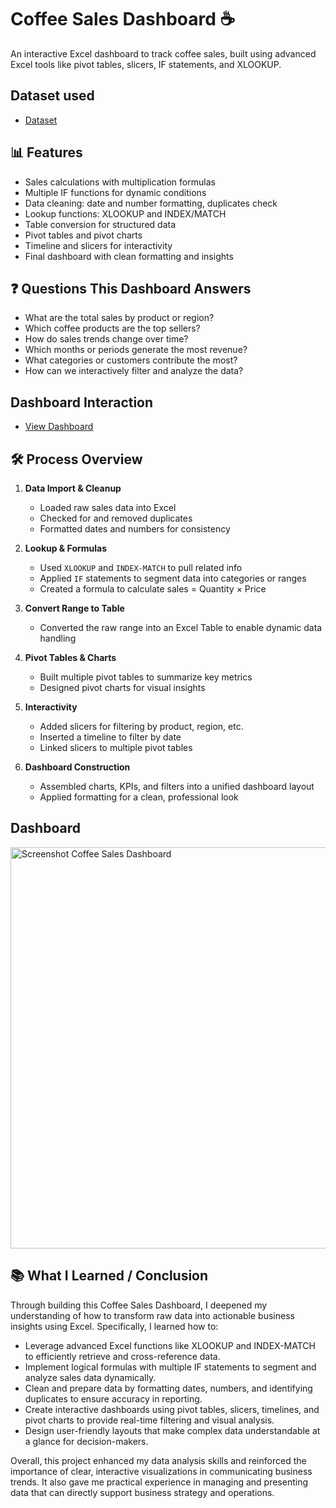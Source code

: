 # Coffee Sales Dashboard ☕

An interactive Excel dashboard to track coffee sales, built using advanced Excel tools like pivot tables, slicers, IF statements, and XLOOKUP.

## Dataset used
- <a href="https://github.com/codingchapa/Coffee-Sales-Dashboard/blob/main/coffeeOrdersData.xlsx"> Dataset</a>

## 📊 Features

- Sales calculations with multiplication formulas
- Multiple IF functions for dynamic conditions
- Data cleaning: date and number formatting, duplicates check
- Lookup functions: XLOOKUP and INDEX/MATCH
- Table conversion for structured data
- Pivot tables and pivot charts
- Timeline and slicers for interactivity
- Final dashboard with clean formatting and insights

## ❓ Questions This Dashboard Answers

- What are the total sales by product or region?
- Which coffee products are the top sellers?
- How do sales trends change over time?
- Which months or periods generate the most revenue?
- What categories or customers contribute the most?
- How can we interactively filter and analyze the data?

## Dashboard Interaction 
- <a href="https://github.com/codingchapa/Coffee-Sales-Dashboard/blob/main/coffeeOrdersProject.xlsx"> View Dashboard</a>

## 🛠️ Process Overview

1. **Data Import & Cleanup**
   - Loaded raw sales data into Excel
   - Checked for and removed duplicates
   - Formatted dates and numbers for consistency

2. **Lookup & Formulas**
   - Used `XLOOKUP` and `INDEX-MATCH` to pull related info
   - Applied `IF` statements to segment data into categories or ranges
   - Created a formula to calculate sales = Quantity × Price

3. **Convert Range to Table**
   - Converted the raw range into an Excel Table to enable dynamic data handling

4. **Pivot Tables & Charts**
   - Built multiple pivot tables to summarize key metrics
   - Designed pivot charts for visual insights

5. **Interactivity**
   - Added slicers for filtering by product, region, etc.
   - Inserted a timeline to filter by date
   - Linked slicers to multiple pivot tables

6. **Dashboard Construction**
   - Assembled charts, KPIs, and filters into a unified dashboard layout
   - Applied formatting for a clean, professional look

## Dashboard
<img width="1368" height="642" alt="Screenshot Coffee Sales Dashboard" src="https://github.com/user-attachments/assets/170626f6-a89c-4e88-b808-c82464d4d3ff" />

## 📚 What I Learned / Conclusion

Through building this Coffee Sales Dashboard, I deepened my understanding of how to transform raw data into actionable business insights using Excel. 
Specifically, I learned how to:

- Leverage advanced Excel functions like XLOOKUP and INDEX-MATCH to efficiently retrieve and cross-reference data.  
- Implement logical formulas with multiple IF statements to segment and analyze sales data dynamically.  
- Clean and prepare data by formatting dates, numbers, and identifying duplicates to ensure accuracy in reporting.  
- Create interactive dashboards using pivot tables, slicers, timelines, and pivot charts to provide real-time filtering and visual analysis.  
- Design user-friendly layouts that make complex data understandable at a glance for decision-makers.  

Overall, this project enhanced my data analysis skills and reinforced the importance of clear, interactive visualizations in communicating business trends. 
It also gave me practical experience in managing and presenting data that can directly support business strategy and operations.
